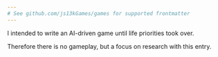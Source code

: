 ```yaml
---
# See github.com/js13kGames/games for supported frontmatter
---
```

I intended to write an AI-driven game until life priorities took over.

Therefore there is no gameplay, but a focus on research with this entry.